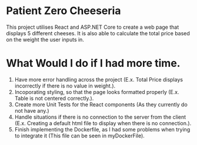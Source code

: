 # Patient Zero Cheeseria

This project utilises React and ASP.NET Core to create a web page that displays 5 different cheeses.
It is also able to calculate the total price based on the weight the user inputs in.

# What Would I do if I had more time.
1. Have more error handling across the project (E.x. Total Price displays incorrectly if there is no value in weight.).
2. Incoporating styling, so that the page looks formatted properly (E.x. Table is not centered correctly.).
3. Create more Unit Tests for the React components (As they currently do not have any.)
4. Handle situations if there is no connection to the server from the client (E.x. Creating a default html file to display when there is no connection.).
5. Finish implementing the Dockerfile, as I had some problems when trying to integrate it (This file can be seen in myDockerFile).
